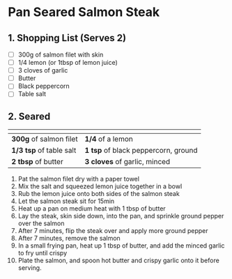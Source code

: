 # Pan Seared Salmon Steak

## 1. Shopping List (Serves 2)
- [ ] 300g of salmon filet with skin
- [ ] 1/4 lemon (or 1tbsp of lemon juice)
- [ ] 3 cloves of garlic
- [ ] Butter
- [ ] Black peppercorn
- [ ] Table salt

## 2. Seared
|<!-- -->|<!-- -->|
|---|---|
| **300g** of salmon filet | **1/4** of a lemon |
| **1/3 tsp** of table salt | **1 tsp** of black peppercorn, ground |
| **2 tbsp** of butter | **3 cloves** of garlic, minced |

1. Pat the salmon filet dry with a paper towel
2. Mix the salt and squeezed lemon juice together in a bowl
3. Rub the lemon juice onto both sides of the salmon steak
4. Let the salmon steak sit for 15min
5. Heat up a pan on medium heat with 1 tbsp of butter
6. Lay the steak, skin side down, into the pan, and sprinkle ground pepper over the salmon
7. After 7 minutes, flip the steak over and apply more ground pepper
8. After 7 minutes, remove the salmon
9. In a small frying pan, heat up 1 tbsp of butter, and add the minced garlic to fry until crispy
10. Plate the salmon, and spoon hot butter and crispy garlic onto it before serving.